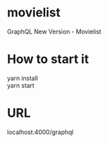 # movielist
GraphQL New Version - Movielist

# How to start it
yarn install <br />
yarn start

# URL
localhost:4000/graphql
